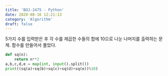 ```yaml
---
title: 'BOJ-2475 - Python'
date: 2020-08-16 12:21:13
category: 'Algorithm'
draft: false
---
```

5가지 수를 입력받은 후 각 수를 제곱한 수들의 합에 10으로 나눈 나머지를 출력하는 문제. 함수를 만들어서 풀었다.
```python
def sq(n):
    return n**2
a,b,c,d,e = map(int, input().split())
print((sq(a)+sq(b)+sq(c)+sq(d)+sq(e))%10)

```